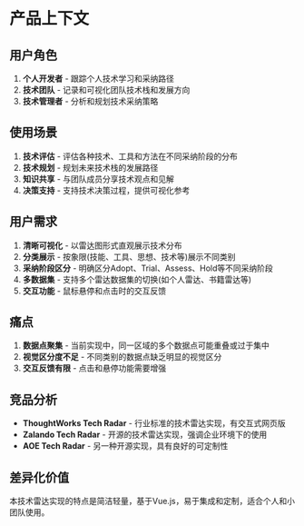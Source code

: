 # 产品上下文

## 用户角色
1. **个人开发者** - 跟踪个人技术学习和采纳路径
2. **技术团队** - 记录和可视化团队技术栈和发展方向
3. **技术管理者** - 分析和规划技术采纳策略

## 使用场景
1. **技术评估** - 评估各种技术、工具和方法在不同采纳阶段的分布
2. **技术规划** - 规划未来技术栈的发展路径
3. **知识共享** - 与团队成员分享技术观点和见解
4. **决策支持** - 支持技术决策过程，提供可视化参考

## 用户需求
1. **清晰可视化** - 以雷达图形式直观展示技术分布
2. **分类展示** - 按象限(技能、工具、思想、技术等)展示不同类别
3. **采纳阶段区分** - 明确区分Adopt、Trial、Assess、Hold等不同采纳阶段
4. **多数据集** - 支持多个雷达数据集的切换(如个人雷达、书籍雷达等)
5. **交互功能** - 鼠标悬停和点击时的交互反馈

## 痛点
1. **数据点聚集** - 当前实现中，同一区域的多个数据点可能重叠或过于集中
2. **视觉区分度不足** - 不同类别的数据点缺乏明显的视觉区分
3. **交互反馈有限** - 点击和悬停功能需要增强

## 竞品分析
- **ThoughtWorks Tech Radar** - 行业标准的技术雷达实现，有交互式网页版
- **Zalando Tech Radar** - 开源的技术雷达实现，强调企业环境下的使用
- **AOE Tech Radar** - 另一种开源实现，具有良好的可定制性

## 差异化价值
本技术雷达实现的特点是简洁轻量，基于Vue.js，易于集成和定制，适合个人和小团队使用。 